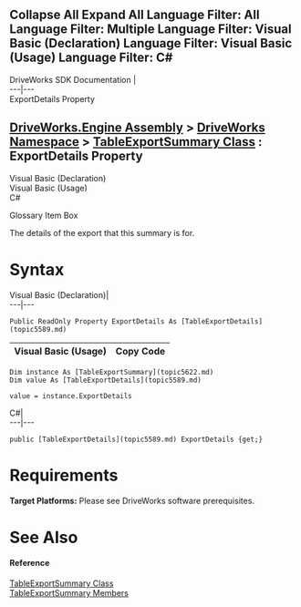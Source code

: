 Collapse All Expand All Language Filter: All  Language Filter: Multiple  Language Filter: Visual Basic (Declaration) Language Filter: Visual Basic (Usage) Language Filter: C#  
---  
DriveWorks SDK Documentation  |   
---|---  
ExportDetails Property   
  
[DriveWorks.Engine Assembly](topic2156.md) > [DriveWorks Namespace](topic2159.md) > [TableExportSummary Class](topic5622.md) : ExportDetails Property  
---  
  
Visual Basic (Declaration)    
Visual Basic (Usage)    
C# 

Glossary Item Box

The details of the export that this summary is for. 

# Syntax

Visual Basic (Declaration)|   
---|---  
      
    
    Public ReadOnly Property ExportDetails As [TableExportDetails](topic5589.md)  
  
Visual Basic (Usage)| Copy Code  
---|---  
      
    
    Dim instance As [TableExportSummary](topic5622.md)
    Dim value As [TableExportDetails](topic5589.md)
     
    value = instance.ExportDetails  
  
C#|   
---|---  
      
    
    public [TableExportDetails](topic5589.md) ExportDetails {get;}  
  
# Requirements

**Target Platforms:** Please see DriveWorks software prerequisites.

# See Also

#### Reference

[TableExportSummary Class](topic5622.md)   
[TableExportSummary Members](topic5623.md)



